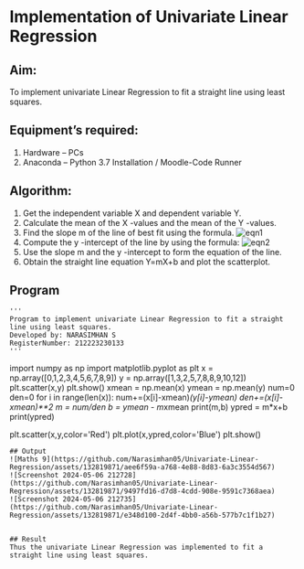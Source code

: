 # Implementation of Univariate Linear Regression
## Aim:
To implement univariate Linear Regression to fit a straight line using least squares.
## Equipment’s required:
1.	Hardware – PCs
2.	Anaconda – Python 3.7 Installation / Moodle-Code Runner
## Algorithm:
1.	Get the independent variable X and dependent variable Y.
2.	Calculate the mean of the X -values and the mean of the Y -values.
3.	Find the slope m of the line of best fit using the formula.
 ![eqn1](./eq1.jpg)
4.	Compute the y -intercept of the line by using the formula:
![eqn2](./eq2.jpg)  
5.	Use the slope m and the y -intercept to form the equation of the line.
6.	Obtain the straight line equation Y=mX+b and plot the scatterplot.
## Program
```
''' 
Program to implement univariate Linear Regression to fit a straight line using least squares.
Developed by: NARASIMHAN S
RegisterNumber: 212223230133 
'''
```
import numpy as np 
import matplotlib.pyplot as plt
x = np.array([0,1,2,3,4,5,6,7,8,9])
y = np.array([1,3,2,5,7,8,8,9,10,12])
plt.scatter(x,y)
plt.show()
xmean = np.mean(x)
ymean = np.mean(y)
num=0
den=0
for i in range(len(x)):
    num+=(x[i]-xmean)*(y[i]-ymean)
    den+=(x[i]-xmean)**2
m = num/den
b = ymean - m*xmean
print(m,b)
ypred = m*x+b
print(ypred)


plt.scatter(x,y,color='Red')
plt.plot(x,ypred,color='Blue')
plt.show()
```
## Output
![Maths 9](https://github.com/Narasimhan05/Univariate-Linear-Regression/assets/132819871/aee6f59a-a768-4e88-8d83-6a3c3554d567)
![Screenshot 2024-05-06 212728](https://github.com/Narasimhan05/Univariate-Linear-Regression/assets/132819871/9497fd16-d7d8-4cdd-908e-9591c7368aea)
![Screenshot 2024-05-06 212735](https://github.com/Narasimhan05/Univariate-Linear-Regression/assets/132819871/e348d100-2d4f-4bb0-a56b-577b7c1f1b27)


## Result
Thus the univariate Linear Regression was implemented to fit a straight line using least squares.
